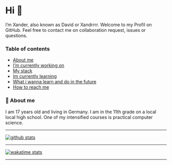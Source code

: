 # Hi 👋

I’m Xander, also known as David or Xandrrrr.
Welcome to my Profil on GitHub. Feel free to contact me on collaboration request, issues or questions.

### Table of contents
 - [About me](https://github.com/Xander1233#-about-me)
 - [I’m currently working on](https://github.com/Xander1233/Xander1233/blob/latest/CURRENT_WORK.md)
 - [My stack](https://github.com/Xander1233/Xander1233/blob/latest/STACK.md)
 - [Im currently learning](https://github.com/Xander1233/Xander1233/blob/latest/CURRENT_LEARNING.md)
 - [What i wanna learn and do in the future](https://github.com/Xander1233/Xander1233/blob/latest/FUTURE.md)
 - [How to reach me](https://github.com/Xander1233/Xander1233/blob/latest/CONTACT.md)

### 🌱 About me
I am 17 years old and living in Germany. I am in the 11th grade on a local local high school. One of my intensified courses is practical computer science.

---

[![github stats](https://github-readme-stats.vercel.app/api?username=Xander1233&count_private=true&hide_border=true&cache_seconds=2000&bg_color=4badf2&title_color=000&text_color=000&icon_color=000&show_icons=true)](https://github.com/Xander1233)

---

[![wakatime stats](https://github-readme-stats.vercel.app/api/wakatime?username=xandrrrr&layout=compact)](https://github.com/Xander1233)

---
